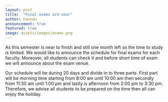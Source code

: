 ```yaml
---
layout: post
title:  "Final exams are near"
author: hannan
announcement: true
featured: true
image: assets/images/exams.png
---
```


<p> As this semester is near to finish and still one month left so the time to study is limited. We would like to announce the schedule for final exams for each faculty. Moreover, all students can check it and before short time of exam we will announce about the exam venue.</p>

<p>Our schedule will be during 20 days and divide in to three parts. First part will be morning time starting from 8:00 am until 10:00 am then secondly from 11:30 am until 1:00 pm and lastly is afternoon from 2:00 pm to 3:30 pm. Therefore, we advise all students to be prepared on the time then all can enjoy the holiday.</p>
